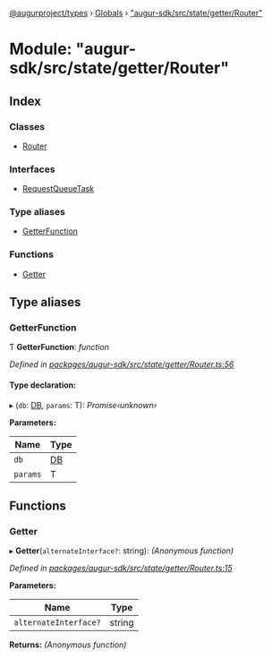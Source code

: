 [@augurproject/types](../README.md) › [Globals](../globals.md) › ["augur-sdk/src/state/getter/Router"](_augur_sdk_src_state_getter_router_.md)

# Module: "augur-sdk/src/state/getter/Router"

## Index

### Classes

* [Router](../classes/_augur_sdk_src_state_getter_router_.router.md)

### Interfaces

* [RequestQueueTask](../interfaces/_augur_sdk_src_state_getter_router_.requestqueuetask.md)

### Type aliases

* [GetterFunction](_augur_sdk_src_state_getter_router_.md#getterfunction)

### Functions

* [Getter](_augur_sdk_src_state_getter_router_.md#getter)

## Type aliases

###  GetterFunction

Ƭ **GetterFunction**: *function*

*Defined in [packages/augur-sdk/src/state/getter/Router.ts:56](https://github.com/AugurProject/augur/blob/88b6e76efb/packages/augur-sdk/src/state/getter/Router.ts#L56)*

#### Type declaration:

▸ (`db`: [DB](../classes/_augur_sdk_src_state_db_db_.db.md), `params`: T): *Promise‹unknown›*

**Parameters:**

Name | Type |
------ | ------ |
`db` | [DB](../classes/_augur_sdk_src_state_db_db_.db.md) |
`params` | T |

## Functions

###  Getter

▸ **Getter**(`alternateInterface?`: string): *(Anonymous function)*

*Defined in [packages/augur-sdk/src/state/getter/Router.ts:15](https://github.com/AugurProject/augur/blob/88b6e76efb/packages/augur-sdk/src/state/getter/Router.ts#L15)*

**Parameters:**

Name | Type |
------ | ------ |
`alternateInterface?` | string |

**Returns:** *(Anonymous function)*
